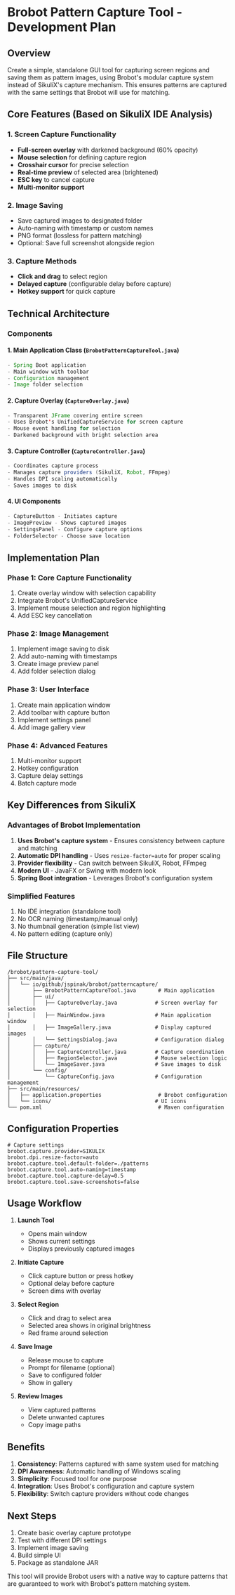 # Brobot Pattern Capture Tool - Development Plan

## Overview
Create a simple, standalone GUI tool for capturing screen regions and saving them as pattern images, using Brobot's modular capture system instead of SikuliX's capture mechanism. This ensures patterns are captured with the same settings that Brobot will use for matching.

## Core Features (Based on SikuliX IDE Analysis)

### 1. Screen Capture Functionality
- **Full-screen overlay** with darkened background (60% opacity)
- **Mouse selection** for defining capture region
- **Crosshair cursor** for precise selection
- **Real-time preview** of selected area (brightened)
- **ESC key** to cancel capture
- **Multi-monitor support**

### 2. Image Saving
- Save captured images to designated folder
- Auto-naming with timestamp or custom names
- PNG format (lossless for pattern matching)
- Optional: Save full screenshot alongside region

### 3. Capture Methods
- **Click and drag** to select region
- **Delayed capture** (configurable delay before capture)
- **Hotkey support** for quick capture

## Technical Architecture

### Components

#### 1. Main Application Class (`BrobotPatternCaptureTool.java`)
```java
- Spring Boot application
- Main window with toolbar
- Configuration management
- Image folder selection
```

#### 2. Capture Overlay (`CaptureOverlay.java`)
```java
- Transparent JFrame covering entire screen
- Uses Brobot's UnifiedCaptureService for screen capture
- Mouse event handling for selection
- Darkened background with bright selection area
```

#### 3. Capture Controller (`CaptureController.java`)
```java
- Coordinates capture process
- Manages capture providers (SikuliX, Robot, FFmpeg)
- Handles DPI scaling automatically
- Saves images to disk
```

#### 4. UI Components
```java
- CaptureButton - Initiates capture
- ImagePreview - Shows captured images
- SettingsPanel - Configure capture options
- FolderSelector - Choose save location
```

## Implementation Plan

### Phase 1: Core Capture Functionality
1. Create overlay window with selection capability
2. Integrate Brobot's UnifiedCaptureService
3. Implement mouse selection and region highlighting
4. Add ESC key cancellation

### Phase 2: Image Management
1. Implement image saving to disk
2. Add auto-naming with timestamps
3. Create image preview panel
4. Add folder selection dialog

### Phase 3: User Interface
1. Create main application window
2. Add toolbar with capture button
3. Implement settings panel
4. Add image gallery view

### Phase 4: Advanced Features
1. Multi-monitor support
2. Hotkey configuration
3. Capture delay settings
4. Batch capture mode

## Key Differences from SikuliX

### Advantages of Brobot Implementation
1. **Uses Brobot's capture system** - Ensures consistency between capture and matching
2. **Automatic DPI handling** - Uses `resize-factor=auto` for proper scaling
3. **Provider flexibility** - Can switch between SikuliX, Robot, FFmpeg
4. **Modern UI** - JavaFX or Swing with modern look
5. **Spring Boot integration** - Leverages Brobot's configuration system

### Simplified Features
1. No IDE integration (standalone tool)
2. No OCR naming (timestamp/manual only)
3. No thumbnail generation (simple list view)
4. No pattern editing (capture only)

## File Structure
```
/brobot/pattern-capture-tool/
├── src/main/java/
│   └── io/github/jspinak/brobot/patterncapture/
│       ├── BrobotPatternCaptureTool.java       # Main application
│       ├── ui/
│       │   ├── CaptureOverlay.java            # Screen overlay for selection
│       │   ├── MainWindow.java                # Main application window
│       │   ├── ImageGallery.java              # Display captured images
│       │   └── SettingsDialog.java            # Configuration dialog
│       ├── capture/
│       │   ├── CaptureController.java         # Capture coordination
│       │   ├── RegionSelector.java            # Mouse selection logic
│       │   └── ImageSaver.java                # Save images to disk
│       └── config/
│           └── CaptureConfig.java             # Configuration management
├── src/main/resources/
│   ├── application.properties                  # Brobot configuration
│   └── icons/                                 # UI icons
└── pom.xml                                     # Maven configuration
```

## Configuration Properties
```properties
# Capture settings
brobot.capture.provider=SIKULIX
brobot.dpi.resize-factor=auto
brobot.capture.tool.default-folder=./patterns
brobot.capture.tool.auto-naming=timestamp
brobot.capture.tool.capture-delay=0.5
brobot.capture.tool.save-screenshots=false
```

## Usage Workflow

1. **Launch Tool**
   - Opens main window
   - Shows current settings
   - Displays previously captured images

2. **Initiate Capture**
   - Click capture button or press hotkey
   - Optional delay before capture
   - Screen dims with overlay

3. **Select Region**
   - Click and drag to select area
   - Selected area shows in original brightness
   - Red frame around selection

4. **Save Image**
   - Release mouse to capture
   - Prompt for filename (optional)
   - Save to configured folder
   - Show in gallery

5. **Review Images**
   - View captured patterns
   - Delete unwanted captures
   - Copy image paths

## Benefits

1. **Consistency**: Patterns captured with same system used for matching
2. **DPI Awareness**: Automatic handling of Windows scaling
3. **Simplicity**: Focused tool for one purpose
4. **Integration**: Uses Brobot's configuration and capture system
5. **Flexibility**: Switch capture providers without code changes

## Next Steps

1. Create basic overlay capture prototype
2. Test with different DPI settings
3. Implement image saving
4. Build simple UI
5. Package as standalone JAR

This tool will provide Brobot users with a native way to capture patterns that are guaranteed to work with Brobot's pattern matching system.